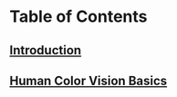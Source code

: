 # Table of Contents

## [Introduction](pages/Introduction.md)

## [Human Color Vision Basics](pages/ColorVision.md)
